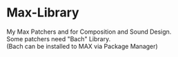 # Max-Library
My Max Patchers and for Composition and Sound Design.   
Some patchers need "Bach" Library.  
(Bach can be installed to MAX via Package Manager)  
